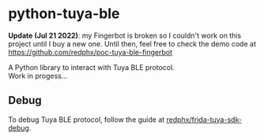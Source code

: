 # python-tuya-ble

**Update (Jul 21 2022)**: my Fingerbot is broken so I couldn't work on this project until I buy a new one. Until then, feel free to check the demo code at https://github.com/redphx/poc-tuya-ble-fingerbot  

A Python library to interact with Tuya BLE protocol.  
Work in progess...  

## Debug
To debug Tuya BLE protocol, follow the guide at [redphx/frida-tuya-sdk-debug](https://github.com/redphx/frida-tuya-sdk-debug).

